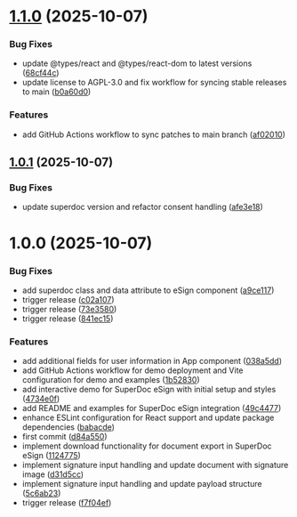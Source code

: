 # [1.1.0](https://github.com/superdoc-dev/esign/compare/v1.0.1...v1.1.0) (2025-10-07)


### Bug Fixes

* update @types/react and @types/react-dom to latest versions ([68cf44c](https://github.com/superdoc-dev/esign/commit/68cf44cdfdb5cc21365304b688c6abb01a830837))
* update license to AGPL-3.0 and fix workflow for syncing stable releases to main ([b0a60d0](https://github.com/superdoc-dev/esign/commit/b0a60d028730a974c3b708192aec2ac38c5fa0fc))


### Features

* add GitHub Actions workflow to sync patches to main branch ([af02010](https://github.com/superdoc-dev/esign/commit/af02010619ba804efdf7ae4a2c4f5a63de96f720))

## [1.0.1](https://github.com/superdoc-dev/esign/compare/v1.0.0...v1.0.1) (2025-10-07)


### Bug Fixes

* update superdoc version and refactor consent handling ([afe3e18](https://github.com/superdoc-dev/esign/commit/afe3e18a5b101b2fae8bb4e93752c63a10f332ad))

# 1.0.0 (2025-10-07)


### Bug Fixes

* add superdoc class and data attribute to eSign component ([a9ce117](https://github.com/superdoc-dev/esign/commit/a9ce1171d3f4fb457b2d5f53cb0e3fc82c8806f4))
* trigger release ([c02a107](https://github.com/superdoc-dev/esign/commit/c02a107749b83b7731bcd19634c5d72ca23b7f92))
* trigger release ([73e3580](https://github.com/superdoc-dev/esign/commit/73e3580cea43d02eb0fd327c7b1930725d26f209))
* trigger release ([841ec15](https://github.com/superdoc-dev/esign/commit/841ec1502286c0cc454e17309fca55f2b39cb79b))


### Features

* add additional fields for user information in App component ([038a5dd](https://github.com/superdoc-dev/esign/commit/038a5dd97f3761a5713ec621553d7cf67568edbb))
* add GitHub Actions workflow for demo deployment and Vite configuration for demo and examples ([1b52830](https://github.com/superdoc-dev/esign/commit/1b52830c00253e0a444c34e73c15ba7917b5cfe2))
* add interactive demo for SuperDoc eSign with initial setup and styles ([4734e0f](https://github.com/superdoc-dev/esign/commit/4734e0f1daf7ea4d818f3334ec1eeea6803d3bd6))
* add README and examples for SuperDoc eSign integration ([49c4477](https://github.com/superdoc-dev/esign/commit/49c4477f9c3f78b72ffcb280c544b2dadd69489c))
* enhance ESLint configuration for React support and update package dependencies ([babacde](https://github.com/superdoc-dev/esign/commit/babacde252f6a55d2b3d0aed8ead8ec060a33a7a))
* first commit ([d84a550](https://github.com/superdoc-dev/esign/commit/d84a5502c533615b2f619aed7b355876aec0ea00))
* implement download functionality for document export in SuperDoc eSign ([1124775](https://github.com/superdoc-dev/esign/commit/11247759aa7050ba10e0ae9b869d68d180975ca0))
* implement signature input handling and update document with signature image ([d31d5cc](https://github.com/superdoc-dev/esign/commit/d31d5cc60b4bd23d46fbd51d7e6b3cc8cb8f5df2))
* implement signature input handling and update payload structure ([5c6ab23](https://github.com/superdoc-dev/esign/commit/5c6ab23885a052788cf23b61f540cabb2681c8a6))
* trigger release ([f7f04ef](https://github.com/superdoc-dev/esign/commit/f7f04efffeccb9bf7240fcca9b6f8aaa2c482239))
